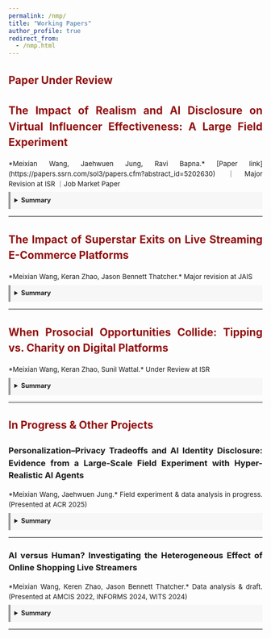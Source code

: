 ```yaml
---
permalink: /nmp/
title: "Working Papers"
author_profile: true
redirect_from: 
  - /nmp.html
---
```


<div style="width:100%; line-height:1.5; margin: 0 0 1.5em 0; text-align:justify;" markdown="1">

## <span style="color:#910f0f">Paper Under Review</span>

<!-- Paper 1 -->
## <span style="color:#910f0f">The Impact of Realism and AI Disclosure on Virtual Influencer Effectiveness: A Large Field Experiment</span>

<p style="margin-bottom:0.4em; font-size:0.95em;" markdown="1">
*Meixian Wang, Jaehwuen Jung, Ravi Bapna.*
[Paper link](https://papers.ssrn.com/sol3/papers.cfm?abstract_id=5202630) ｜Major Revision at ISR ｜Job Market Paper
</p>

<details style="border-left:4px solid #999; background:#f7f7f7; padding:0.6em; font-size:0.9em;">
  <summary style="font-size:1em;"><strong>Summary</strong></summary>
  <p style="margin:0.4em 0;">
    Influencer marketing has become an essential component for brand strategies, and the adoption of AI-generated virtual influencers is accelerating with advancements in generative AI. However, these emerging practices raise challenges related to transparency and ethical concerns. By conducting a large field experiment involving over 1.8 million consumers, we examine the interplay between virtual influencers’ anthropomorphism levels and the disclosure of their AI identity. The results show that virtual influencers with higher anthropomorphism levels enhance engagement metrics, while AI identity disclosure reduces link clicks and three-second video plays, particularly for highly realistic virtual influencers. Our underlying mechanism analysis based on an online experiment reveals that this reduction is driven by “expectation violation effect”, where disclosure violates consumers’ expectations and evokes negative feelings. Importantly, the negative effects reverse for consumers with prior experience interacting with virtual influencers—among this group, highly realistic virtual influencers with disclosure actually lead to greater engagement than their less anthropomorphic counterparts. Our findings provide theoretical and practical insights into the design and development of AI agents, emphasizing the need to strategically manage anthropomorphism and transparency to optimize consumer engagement.
  </p>
  <video
  width="600"
  controls
  preload="metadata"
  playsinline
  style="display:block; margin:0.6em auto;"
  poster="{{ '/assets/Presentation1.jpg' | relative_url }}">
  <source src="{{ '/assets/Presentation1.mp4' | relative_url }}" type="video/mp4">
  <!-- Optional extra format for wider compatibility -->
  <!-- <source src="{{ '/assets/Presentation1.webm' | relative_url }}" type="video/webm"> -->
  Your browser doesn’t support the video tag.
  <a href="{{ '/assets/Presentation1.mp4' | relative_url }}">Download the video</a>.
</video>
</details>

---

<!-- Paper 2 -->
## <span style="color:#910f0f">The Impact of Superstar Exits on Live Streaming E-Commerce Platforms</span>

<p style="margin-bottom:0.4em; font-size:0.95em;" markdown="1">
*Meixian Wang, Keran Zhao, Jason Bennett Thatcher.*
Major revision at JAIS
</p>

<details style="border-left:4px solid #999; background:#f7f7f7; padding:0.6em; font-size:0.9em;">
  <summary style="font-size:1em;"><strong>Summary</strong></summary>
  <p style="margin:0.4em 0;">
    Influencer marketing has become a pivotal e-commerce strategy, revolutionizing how brands interact with consumers. This strategy’s reliance on high-profile streamers, or "superstars," presents opportunities and challenges. While these influential figures drive significant platform value, their unexpected exits pose strategic challenges for ecosystem stakeholders. This study investigates a critical yet underexplored question: how does a superstar streamer's sudden departure reshape market dynamics within LSE platforms? Using a natural experiment, the unexpected exit of Viya, China's leading live streamer from Taobao Live, we conduct an empirical case study to examine the effects on 3,102 peer streamers across 165,004 streaming sessions. Our findings reveal that peer streamers in similar content categories experience significant benefits following a superstar's exit. Notably, this improvement stems from demand redistribution rather than changes in content supply, as peer streamers maintain consistent productivity and promotional strategies post-exit. Our analysis further identifies two key moderating factors: channel similarity and streamer type. Peer streamers more similar to the departed superstar experience amplified sales gains, particularly when similarity exists in hedonic attributes like content category and popularity. Interestingly, brand-employed streamers, who represent specific brands, gained greater sales and number of views than influencer streamers. This study extends the literature on LSE, the superstar effect, and brand halo effects while offering practical implications for platform managers, brands, streamers, and consumers.

  </p>
</details>

---

<!-- Paper 3 -->
## <span style="color:#910f0f">When Prosocial Opportunities Collide: Tipping vs. Charity on Digital Platforms</span>

<p style="margin-bottom:0.4em; font-size:0.95em;" markdown="1">
*Meixian Wang, Keran Zhao, Sunil Wattal.*
Under Review at ISR
</p>

<details style="border-left:4px solid #999; background:#f7f7f7; padding:0.6em; font-size:0.9em;">
  <summary style="font-size:1em;"><strong>Summary</strong></summary>
  <p style="margin:0.4em 0;">
    As digital platforms integrate prosocial features into their monetization strategies, creators face a critical trade-off between sustaining income and engaging in altruistic initiatives. We study this tension in the context of Twitch’s built-in charity tool, using a quasi-experimental design based on the 2023 “Together for Good” campaign. Drawing on multi-level panel data comprising 10,704 streamer-day and 672,452 viewer–streamer–day observations, we implement difference-in-differences estimation with propensity score matching. We find that charity streams trigger short-term substitution: direct tipping declines on charity streams. However, this is followed by a long-term generosity spillover, as tipping increases in subsequent non-charity streams. Viewer-level analyses uncover a dual mechanism: active tippers reallocate spending away from tipping during charity events, while new or previously inactive viewers are more likely to initiate tipping to a streamer after exposure to the streamer’s charity events. Our study advances understanding of how platform-integrated prosocial tools reshape financial support patterns in the creator economy, offering design implications for balancing monetization and social impact.

  </p>
</details>

---

<!-- Pipeline / additional projects -->
## <span style="color:#910f0f">In Progress & Other Projects</span>

<!-- Project A -->
### Personalization–Privacy Tradeoffs and AI Identity Disclosure: Evidence from a Large-Scale Field Experiment with Hyper-Realistic AI Agents
<p style="margin-bottom:0.4em; font-size:0.95em;" markdown="1">
*Meixian Wang, Jaehwuen Jung.* Field experiment & data analysis in progress. (Presented at ACR 2025)
</p>
<details style="border-left:4px solid #999; background:#f7f7f7; padding:0.6em; font-size:0.9em;">
  <summary style="font-size:1em;"><strong>Summary</strong></summary>
  <p style="margin:0.4em 0;">
   The rapid advancement of generative AI has fueled the rise of hyper-realistic AI agents—virtual entities capable of delivering highly personalized, human-like interactions at scale. While these agents present exciting opportunities for enhancing consumer engagement, they also raise complex challenges related to trust, transparency, and data privacy. To investigate these tensions, we propose a large-scale field experiment involving 10,000 consumers of a startup. We manipulate two key design factors in the AI agents’ promotional videos: the level of service personalization and whether the agent’s artificial identity is disclosed. Drawing on dual-process, expectation-violation, and privacy calculus theories, we hypothesize that while personalization increases engagement, identity disclosure may undermine it. By exploring the interaction between these factors, we aim to uncover the mechanisms underlying consumer cognitive perception. Our findings contribute to the literature on AI agents and the personalization-privacy paradox, providing practical guidance for brands seeking to deploy hyper-realistic AI agents responsibly and effectively.

  </p>
</details>

---

<!-- Project B -->
### AI versus Human? Investigating the Heterogeneous Effect of Online Shopping Live Streamers
<p style="margin-bottom:0.4em; font-size:0.95em;" markdown="1">
*Meixian Wang, Keren Zhao, Jason Bennett Thatcher.* Data analysis & draft. (Presented at AMCIS 2022, INFORMS 2024, WITS 2024)
</p>
<details style="border-left:4px solid #999; background:#f7f7f7; padding:0.6em; font-size:0.9em;">
  <summary style="font-size:1em;"><strong>Summary</strong></summary>
  <p style="margin:0.4em 0;">
    Live Streaming E-commerce (LSE) is a new format that embeds live streaming into e-commerce, where streamers sell products and interact with viewers in synchrony. Many stores have launched LSE channels to attract traffic and increase sales. As competition for effective human streamers is intense, platform owners have developed artificial intelligence (AI) streamers as an alternative. However, it is unclear whether human or AI streamers are more effective at engaging viewers and selling products. Drawing on media synchronicity theory, we develop a research model that examines the differences between human and AI streamers. We report tests of our model using observational data from Taobao Live. We conducted an online experiment to evaluate the underlying mechanisms that explain the performance differences between human and AI streamers. Our study provides insights for platforms and store owners seeking to better utilize AI technology to sell products, and for designers interested in developing more effective AI streamers.

  </p>
</details>


---


</div>
